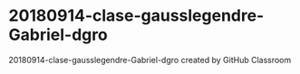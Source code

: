 # 20180914-clase-gausslegendre-Gabriel-dgro
20180914-clase-gausslegendre-Gabriel-dgro created by GitHub Classroom
